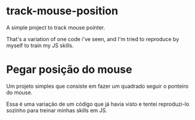 # track-mouse-position
A simple project to track mouse pointer.

That's a variation of one code i've seen, and I'm tried to reproduce by myself to train my JS skills.

# Pegar posição do mouse
Um projeto simples que consiste em fazer um quadrado seguir o ponteiro do mouse.

Essa é uma variação de um código que já havia visto e tentei reproduzi-lo sozinho para treinar minhas skills em JS.
